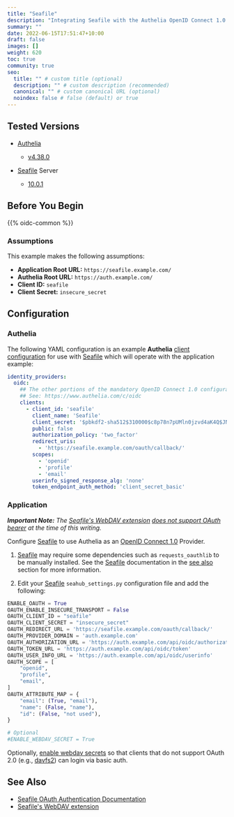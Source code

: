 ```yaml
---
title: "Seafile"
description: "Integrating Seafile with the Authelia OpenID Connect 1.0 Provider."
summary: ""
date: 2022-06-15T17:51:47+10:00
draft: false
images: []
weight: 620
toc: true
community: true
seo:
  title: "" # custom title (optional)
  description: "" # custom description (recommended)
  canonical: "" # custom canonical URL (optional)
  noindex: false # false (default) or true
---
```


## Tested Versions

* [Authelia]
  * [v4.38.0](https://github.com/authelia/authelia/releases/tag/v4.38.0)

* [Seafile] Server
  * [10.0.1](https://manual.seafile.com/changelog/server-changelog/#1001-2023-04-11)

## Before You Begin

{{% oidc-common %}}

### Assumptions

This example makes the following assumptions:

* __Application Root URL:__ `https://seafile.example.com/`
* __Authelia Root URL:__ `https://auth.example.com/`
* __Client ID:__ `seafile`
* __Client Secret:__ `insecure_secret`

## Configuration

### Authelia

The following YAML configuration is an example __Authelia__ [client configuration] for use with [Seafile] which will
operate with the application example:

```yaml {title="configuration.yml"}
identity_providers:
  oidc:
    ## The other portions of the mandatory OpenID Connect 1.0 configuration go here.
    ## See: https://www.authelia.com/c/oidc
    clients:
      - client_id: 'seafile'
        client_name: 'Seafile'
        client_secret: '$pbkdf2-sha512$310000$c8p78n7pUMln0jzvd4aK4Q$JNRBzwAo0ek5qKn50cFzzvE9RXV88h1wJn5KGiHrD0YKtZaR/nCb2CJPOsKaPK0hjf.9yHxzQGZziziccp6Yng'  # The digest of 'insecure_secret'.
        public: false
        authorization_policy: 'two_factor'
        redirect_uris:
          - 'https://seafile.example.com/oauth/callback/'
        scopes:
          - 'openid'
          - 'profile'
          - 'email'
        userinfo_signed_response_alg: 'none'
        token_endpoint_auth_method: 'client_secret_basic'
```

### Application

_**Important Note:** The [Seafile's WebDAV extension]
[does not support OAuth bearer](https://github.com/haiwen/seafdav/issues/76) at the time of this writing._

Configure [Seafile] to use Authelia as an [OpenID Connect 1.0] Provider.

1. [Seafile] may require some dependencies such as `requests_oauthlib` to be manually installed. See the [Seafile]
   documentation in the [see also](#see-also) section for more information.

2. Edit your [Seafile] `seahub_settings.py` configuration file and add the following:

```python
ENABLE_OAUTH = True
OAUTH_ENABLE_INSECURE_TRANSPORT = False
OAUTH_CLIENT_ID = "seafile"
OAUTH_CLIENT_SECRET = "insecure_secret"
OAUTH_REDIRECT_URL = 'https://seafile.example.com/oauth/callback/'
OAUTH_PROVIDER_DOMAIN = 'auth.example.com'
OAUTH_AUTHORIZATION_URL = 'https://auth.example.com/api/oidc/authorization'
OAUTH_TOKEN_URL = 'https://auth.example.com/api/oidc/token'
OAUTH_USER_INFO_URL = 'https://auth.example.com/api/oidc/userinfo'
OAUTH_SCOPE = [
    "openid",
    "profile",
    "email",
]
OAUTH_ATTRIBUTE_MAP = {
    "email": (True, "email"),
    "name": (False, "name"),
    "id": (False, "not used"),
}

# Optional
#ENABLE_WEBDAV_SECRET = True
```

Optionally, [enable webdav secrets](https://manual.seafile.com/config/seahub_settings_py/#user-management-options) so
that clients that do not support OAuth 2.0 (e.g., [davfs2](https://savannah.nongnu.org/bugs/?57589)) can login via
basic auth.

## See Also

* [Seafile OAuth Authentication Documentation](https://manual.seafile.com/deploy/oauth/)
* [Seafile's WebDAV extension](https://manual.seafile.com/extension/webdav/)

[Authelia]: https://www.authelia.com
[Seafile]: https://www.seafile.com/
[Seafile's WebDAV extension]: https://manual.seafile.com/extension/webdav/
[OpenID Connect 1.0]: ../../openid-connect/introduction.md
[client configuration]: ../../../configuration/identity-providers/openid-connect/clients.md
